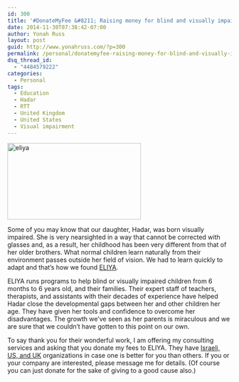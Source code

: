 ```yaml
---
id: 300
title: '#DonateMyFee &#8211; Raising money for blind and visually impaired children.'
date: 2014-11-30T07:38:42-07:00
author: Yonah Russ
layout: post
guid: http://www.yonahruss.com/?p=300
permalink: /personal/donatemyfee-raising-money-for-blind-and-visually-impaired-children.html
dsq_thread_id:
  - "4484579222"
categories:
  - Personal
tags:
  - Education
  - Hadar
  - RTT
  - United Kingdom
  - United States
  - Visual impairment
---
```

<img class="aligncenter size-medium wp-image-301" src="http://www.yonahruss.com/wordpress/wp-content/uploads/2016/01/eliya-300x172.jpg" alt="eliya" width="300" height="172" srcset="http://www.yonahruss.com/wordpress/wp-content/uploads/2016/01/eliya-300x172.jpg 300w, http://www.yonahruss.com/wordpress/wp-content/uploads/2016/01/eliya.jpg 698w" sizes="(max-width: 300px) 100vw, 300px" />

Some of you may know that our daughter, Hadar, was born visually impaired. She is very nearsighted in a way that cannot be corrected with glasses and, as a result, her childhood has been very different from that of her older brothers. What normal children learn naturally from their environment passes outside her field of vision. We had to learn quickly to adapt and that&#8217;s how we found <a href="http://www.eliya.org.il/?lang=en" target="_blank" rel="nofollow">ELIYA</a>.

ELIYA runs programs to help blind or visually impaired children from 6 months to 6 years old, and their families. Their expert staff of teachers, therapists, and assistants with their decades of experience have helped Hadar close the developmental gaps between her and other children her age. They have given her tools and confidence to overcome her disadvantages. The growth we&#8217;ve seen as her parents is miraculous and we are sure that we couldn&#8217;t have gotten to this point on our own.

To say thank you for their wonderful work, I am offering my consulting services and asking that you donate my fees to ELIYA. They have <a href="http://www.eliya.org.il/?page_id=673&lang=en" target="_blank" rel="nofollow">Israeli, US, and UK</a> organizations in case one is better for you than others. If you or your company are interested, please message me for details. (Of course you can just donate for the sake of giving to a good cause also.)